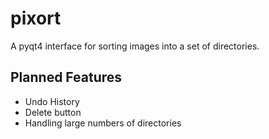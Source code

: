 pixort
======

A pyqt4 interface for sorting images into a set of directories.

Planned Features
----------------
* Undo History
* Delete button
* Handling large numbers of directories

